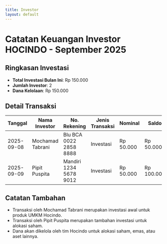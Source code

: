 ```yaml
---
title: Investor
layout: default
---
```


# Catatan Keuangan Investor HOCINDO - September 2025

## Ringkasan Investasi
- **Total Investasi Bulan Ini**: Rp 150.000
- **Jumlah Investor**: 2
- **Dana Kelolaan**: Rp 150.000

## Detail Transaksi
| Tanggal       | Nama Investor       | No. Rekening         | Jenis Transaksi | Nominal      | Saldo       |
|---------------|---------------------|----------------------|-----------------|--------------|-------------|
| 2025-09-08    | Mochamad Tabrani    | Blu BCA 0022 2858 8888 | Investasi       | Rp 50.000    | Rp 50.000   |
| 2025-09-09    | Pipit Puspita       | Mandiri 1234 5678 9012 | Investasi       | Rp 50.000   | Rp 100.000  |

## Catatan Tambahan
- Transaksi oleh Mochamad Tabrani merupakan investasi awal untuk produk UMKM Hocindo.
- Transaksi oleh Pipit Puspita merupakan tambahan investasi untuk alokasi saham.
- Dana akan dikelola oleh tim Hocindo untuk alokasi saham, emas, atau aset lainnya.
